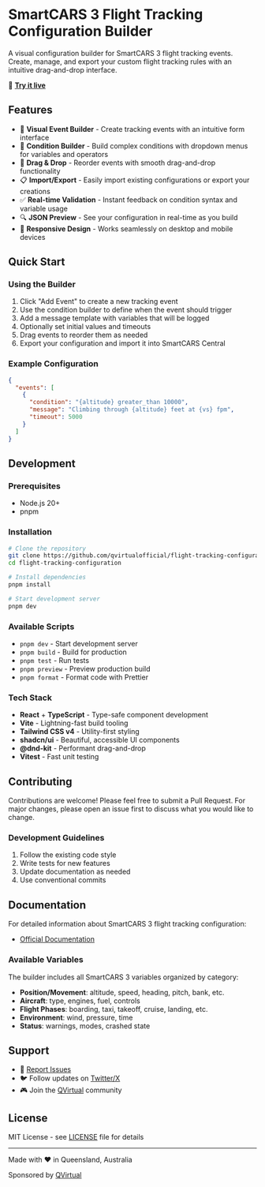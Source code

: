 # SmartCARS 3 Flight Tracking Configuration Builder

A visual configuration builder for SmartCARS 3 flight tracking events. Create, manage, and export your custom flight tracking rules with an intuitive drag-and-drop interface.

🚀 **[Try it live](https://qvirtualofficial.github.io/flight-tracking-configuration/)**

## Features

- 🎯 **Visual Event Builder** - Create tracking events with an intuitive form interface
- 🔧 **Condition Builder** - Build complex conditions with dropdown menus for variables and operators
- 🎨 **Drag & Drop** - Reorder events with smooth drag-and-drop functionality
- 📋 **Import/Export** - Easily import existing configurations or export your creations
- ✅ **Real-time Validation** - Instant feedback on condition syntax and variable usage
- 🔍 **JSON Preview** - See your configuration in real-time as you build
- 📱 **Responsive Design** - Works seamlessly on desktop and mobile devices

## Quick Start

### Using the Builder

1. Click "Add Event" to create a new tracking event
2. Use the condition builder to define when the event should trigger
3. Add a message template with variables that will be logged
4. Optionally set initial values and timeouts
5. Drag events to reorder them as needed
6. Export your configuration and import it into SmartCARS Central

### Example Configuration

```json
{
  "events": [
    {
      "condition": "{altitude} greater_than 10000",
      "message": "Climbing through {altitude} feet at {vs} fpm",
      "timeout": 5000
    }
  ]
}
```

## Development

### Prerequisites

- Node.js 20+
- pnpm

### Installation

```bash
# Clone the repository
git clone https://github.com/qvirtualofficial/flight-tracking-configuration.git
cd flight-tracking-configuration

# Install dependencies
pnpm install

# Start development server
pnpm dev
```

### Available Scripts

- `pnpm dev` - Start development server
- `pnpm build` - Build for production
- `pnpm test` - Run tests
- `pnpm preview` - Preview production build
- `pnpm format` - Format code with Prettier

### Tech Stack

- **React** + **TypeScript** - Type-safe component development
- **Vite** - Lightning-fast build tooling
- **Tailwind CSS v4** - Utility-first styling
- **shadcn/ui** - Beautiful, accessible UI components
- **@dnd-kit** - Performant drag-and-drop
- **Vitest** - Fast unit testing

## Contributing

Contributions are welcome! Please feel free to submit a Pull Request. For major changes, please open an issue first to discuss what you would like to change.

### Development Guidelines

1. Follow the existing code style
2. Write tests for new features
3. Update documentation as needed
4. Use conventional commits

## Documentation

For detailed information about SmartCARS 3 flight tracking configuration:
- [Official Documentation](https://docs.tfdidesign.com/en/smartcars3/flight-tracking-customization)

### Available Variables

The builder includes all SmartCARS 3 variables organized by category:

- **Position/Movement**: altitude, speed, heading, pitch, bank, etc.
- **Aircraft**: type, engines, fuel, controls
- **Flight Phases**: boarding, taxi, takeoff, cruise, landing, etc.
- **Environment**: wind, pressure, time
- **Status**: warnings, modes, crashed state

## Support

- 🐛 [Report Issues](https://github.com/qvirtualofficial/flight-tracking-configuration/issues)
- 🐦 Follow updates on [Twitter/X](https://x.com/xi2066)
- 🎮 Join the [QVirtual](https://qvirtual.com.au) community

## License

MIT License - see [LICENSE](LICENSE) file for details

---

Made with ❤️ in Queensland, Australia

Sponsored by [QVirtual](https://qvirtual.com.au)
